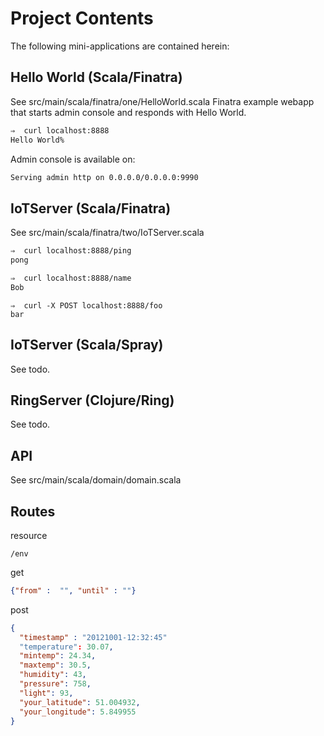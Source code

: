 # Project Contents

The following mini-applications are contained herein:

## Hello World (Scala/Finatra)

See src/main/scala/finatra/one/HelloWorld.scala
Finatra example webapp that starts admin console and responds with Hello World.
```sh
⇒  curl localhost:8888
Hello World%
```

Admin console is available on:
```sh
Serving admin http on 0.0.0.0/0.0.0.0:9990
```

## IoTServer (Scala/Finatra)
See src/main/scala/finatra/two/IoTServer.scala

```sh
⇒  curl localhost:8888/ping
pong

⇒  curl localhost:8888/name
Bob
```

```
⇒  curl -X POST localhost:8888/foo 
bar
```

## IoTServer (Scala/Spray)
See todo.

## RingServer (Clojure/Ring)
See todo.

## API

See src/main/scala/domain/domain.scala

## Routes

resource
```
/env
```
get

```json
{"from" :  "", "until" : ""}
```

post
```json
{
  "timestamp" : "20121001-12:32:45"
  "temperature": 30.07,
  "mintemp": 24.34,
  "maxtemp": 30.5,
  "humidity": 43,
  "pressure": 758,
  "light": 93,
  "your_latitude": 51.004932,
  "your_longitude": 5.849955
}
```


